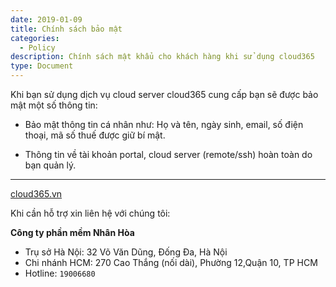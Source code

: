 ```yaml
---
date: 2019-01-09
title: Chính sách bảo mật
categories:
  - Policy
description: Chính sách mật khẩu cho khách hàng khi sử dụng cloud365
type: Document
---
```


Khi bạn sử dụng dịch vụ cloud server cloud365 cung cấp bạn sẽ được bảo mật một số thông tin:

+ Bảo mật thông tin cá nhân như: Họ và tên, ngày sinh, email, số điện thoại, mã số thuế được giữ bí mật.

+ Thông tin về tài khoản portal, cloud server (remote/ssh) hoàn toàn do bạn quản lý.

---
[cloud365.vn](https://cloud365.vn/)

Khi cần hỗ trợ xin liên hệ với chúng tôi:

**Công ty phần mềm Nhân Hòa**
- Trụ sở Hà Nội: 32 Võ Văn Dũng, Đống Đa, Hà Nội
- Chi nhánh HCM: 270 Cao Thắng (nối dài), Phường 12,Quận 10, TP HCM
- Hotline: `19006680`